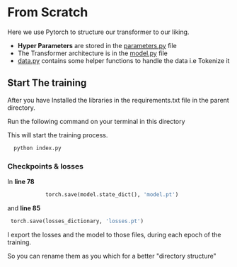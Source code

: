 # From Scratch

Here we use Pytorch to structure our transformer to our liking.

- **Hyper Parameters** are stored in the [parameters.py](parameters.py) file
- The Transformer architecture is in the [model.py](model.py) file
- [data.py](data.py) contains some helper functions to handle the data i.e Tokenize it


## Start The training

After you have Installed the libraries in the requirements.txt file in the parent directory.

Run the following command on your terminal in this directory

This will start the training process.
```sh
  python index.py
```

### Checkpoints & losses

In **line 78**
```py
            torch.save(model.state_dict(), 'model.pt')
```

and **line 85**
```py
 torch.save(losses_dictionary, 'losses.pt')
```

I export the losses and the model to those files, during each epoch of the training.

So you can rename them as you which for a better "directory structure"

